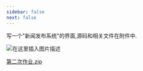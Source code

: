 ```yaml
---
sidebar: false
next: false
---
```

<BlogInfo/>






写一个"新闻发布系统"的界面,源码和相关文件在附件中.

![在这里插入图片描述](https://img-blog.csdnimg.cn/b04cfa5126fb4a0a9a3e43f9cc17770a.png?x-oss-process=image/watermark,type_ZHJvaWRzYW5zZmFsbGJhY2s,shadow_50,text_Q1NETiBAbGl0dGxl5Lqu772e,size_20,color_FFFFFF,t_70,g_se,x_16)


[第二次作业.zip](../media/file/2021/09/27/第二次作业.zip)








<ActionBox />
        
<style>#top-box {margin-top:0.5rem!important;}</style>